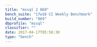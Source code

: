 ```yaml
---
title: "mssql 2 869"
bench_suite: "17w16 CI Weekly Benchmark"
build_number: "869"
dbprofile: "mssql"
classifier: ""
date: 2017-04-17T05:58:30
type: "bench"
---
```

